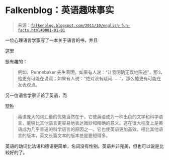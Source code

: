 <!--yml

分类：未分类

日期：2024 年 5 月 12 日 20:43:55

-->

# Falkenblog：英语趣味事实

> 来源：[`falkenblog.blogspot.com/2011/10/english-fun-facts.html#0001-01-01`](http://falkenblog.blogspot.com/2011/10/english-fun-facts.html#0001-01-01)

一位心理语言学家写了一本关于语言的书，并且

[这里](http://online.wsj.com/article/SB10001424053111904787404576528942850142446.html)

挺有趣的：

> 例如，Pennebaker 先生表明，如果有人说：“让我明确无误地陈述”，那么他更有可能在说谎；如果有人说：“绝对没有疑问……”，那么他更有可能在发表观点。

另一位语言学家评论了英语，而

[辩称](http://www.american.com/archive/2011/august/english-the-inescapable-language)

> 英语庞大的词汇量的优势当然在于，它使英语成为一种出色的文学和科学语言，能够比其他语言更容易地表达微妙和精确的意义。这在很大程度上是英语成为几乎普遍的科学语言的原因之一。它也使英语更加高效。相比其他语言的版本，英文长篇文本的版本总是要短得多。

英语的动词比法语和德语更简单，名词没有性别。英语并非完美，但也可以说是比较好的了。
